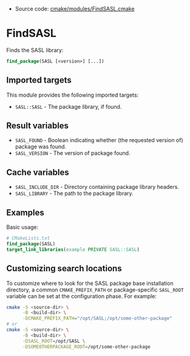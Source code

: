 <!-- This is auto-generated file. -->
* Source code: [cmake/modules/FindSASL.cmake](https://github.com/petk/php-build-system/blob/master/cmake/cmake/modules/FindSASL.cmake)

# FindSASL

Finds the SASL library:

```cmake
find_package(SASL [<version>] [...])
```

## Imported targets

This module provides the following imported targets:

* `SASL::SASL` - The package library, if found.

## Result variables

* `SASL_FOUND` - Boolean indicating whether (the requested version of) package
  was found.
* `SASL_VERSION` - The version of package found.

## Cache variables

* `SASL_INCLUDE_DIR` - Directory containing package library headers.
* `SASL_LIBRARY` - The path to the package library.

## Examples

Basic usage:

```cmake
# CMakeLists.txt
find_package(SASL)
target_link_libraries(example PRIVATE SASL::SASL)
```

## Customizing search locations

To customize where to look for the SASL package base
installation directory, a common `CMAKE_PREFIX_PATH` or
package-specific `SASL_ROOT` variable can be set at
the configuration phase. For example:

```sh
cmake -S <source-dir> \
      -B <build-dir> \
      -DCMAKE_PREFIX_PATH="/opt/SASL;/opt/some-other-package"
# or
cmake -S <source-dir> \
      -B <build-dir> \
      -DSASL_ROOT=/opt/SASL \
      -DSOMEOTHERPACKAGE_ROOT=/opt/some-other-package
```
